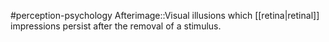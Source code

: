 #perception-psychology 
Afterimage::Visual illusions which [[retina|retinal]] impressions persist after the removal of a stimulus. 